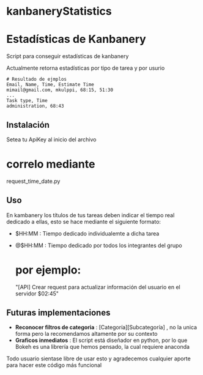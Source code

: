 kanbaneryStatistics
===================

# Estadísticas de Kanbanery

Script para conseguir estadísticas de kanbanery

Actualmente retorna estadísticas por tipo de tarea y por usurio


    # Resultado de ejmplos
    Email, Name, Time, Estimate Time
    mimail@gmail.com, mkulppi, 68:15, 51:30
    ...
    Task type, Time
    administration, 68:43


## Instalación

Setea tu ApiKey al inicio del archivo

  # correlo mediante
  request_time_date.py
  
## Uso

En kambanery los títulos de tus tareas deben indicar el tiempo real dedicado a ellas, esto se hace mediante el siguiente formato:

* $HH:MM : Tiempo dedicado individualemte a dicha tarea 
* @$HH:MM : Tiempo dedicado por todos los integrantes del grupo

  # por ejemplo:
  "[API] Crear request para actualizar información del usuario en el servidor $02:45"
  
## Futuras implementaciones

+ **Reconocer filtros de categoria** : [Categoría][Subcategoría] , no la unica forma pero la recomendamos altamente por su contexto
+ **Graficos inmediatos** : El script está diseñador en python, por lo que Bokeh es una librería que hemos pensado, la cual requiere anaconda  

Todo usuario sientase libre de usar esto y agradecemos cualquier aporte para hacer este código más funcional



